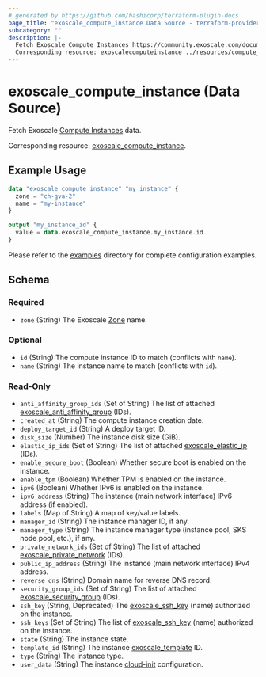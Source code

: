 ```yaml
---
# generated by https://github.com/hashicorp/terraform-plugin-docs
page_title: "exoscale_compute_instance Data Source - terraform-provider-exoscale"
subcategory: ""
description: |-
  Fetch Exoscale Compute Instances https://community.exoscale.com/documentation/compute/ data.
  Corresponding resource: exoscalecomputeinstance ../resources/compute_instance.md.
---
```


# exoscale_compute_instance (Data Source)

Fetch Exoscale [Compute Instances](https://community.exoscale.com/documentation/compute/) data.

Corresponding resource: [exoscale_compute_instance](../resources/compute_instance.md).

## Example Usage

```terraform
data "exoscale_compute_instance" "my_instance" {
  zone = "ch-gva-2"
  name = "my-instance"
}

output "my_instance_id" {
  value = data.exoscale_compute_instance.my_instance.id
}
```

Please refer to the [examples](https://github.com/exoscale/terraform-provider-exoscale/tree/master/examples/)
directory for complete configuration examples.

<!-- schema generated by tfplugindocs -->
## Schema

### Required

- `zone` (String) The Exoscale [Zone](https://www.exoscale.com/datacenters/) name.

### Optional

- `id` (String) The compute instance ID to match (conflicts with `name`).
- `name` (String) The instance name to match (conflicts with `id`).

### Read-Only

- `anti_affinity_group_ids` (Set of String) The list of attached [exoscale_anti_affinity_group](../resources/anti_affinity_group.md) (IDs).
- `created_at` (String) The compute instance creation date.
- `deploy_target_id` (String) A deploy target ID.
- `disk_size` (Number) The instance disk size (GiB).
- `elastic_ip_ids` (Set of String) The list of attached [exoscale_elastic_ip](../resources/elastic_ip.md) (IDs).
- `enable_secure_boot` (Boolean) Whether secure boot is enabled on the instance.
- `enable_tpm` (Boolean) Whether TPM is enabled on the instance.
- `ipv6` (Boolean) Whether IPv6 is enabled on the instance.
- `ipv6_address` (String) The instance (main network interface) IPv6 address (if enabled).
- `labels` (Map of String) A map of key/value labels.
- `manager_id` (String) The instance manager ID, if any.
- `manager_type` (String) The instance manager type (instance pool, SKS node pool, etc.), if any.
- `private_network_ids` (Set of String) The list of attached [exoscale_private_network](../resources/private_network.md) (IDs).
- `public_ip_address` (String) The instance (main network interface) IPv4 address.
- `reverse_dns` (String) Domain name for reverse DNS record.
- `security_group_ids` (Set of String) The list of attached [exoscale_security_group](../resources/security_group.md) (IDs).
- `ssh_key` (String, Deprecated) The [exoscale_ssh_key](../resources/ssh_key.md) (name) authorized on the instance.
- `ssh_keys` (Set of String) The list of [exoscale_ssh_key](../resources/ssh_key.md) (name) authorized on the instance.
- `state` (String) The instance state.
- `template_id` (String) The instance [exoscale_template](./template.md) ID.
- `type` (String) The instance type.
- `user_data` (String) The instance [cloud-init](http://cloudinit.readthedocs.io/en/latest/) configuration.


